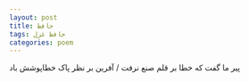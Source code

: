 ```yaml
---
layout: post
title: حافظ
tags: حافظ غزل
categories: poem
---
```


پیر ما گفت که خطا بر قلم صنع نرفت / آفرین بر نظر پاک خطاپوشش باد